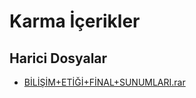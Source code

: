 # Karma İçerikler


<!--HariciDosyalar-->

## Harici Dosyalar

- [BİLİŞİM+ETİĞİ+FİNAL+SUNUMLARI.rar](./B%C4%B0L%C4%B0%C5%9E%C4%B0M%2BET%C4%B0%C4%9E%C4%B0%2BF%C4%B0NAL%2BSUNUMLARI.rar)


<!--HariciDosyalar-->

